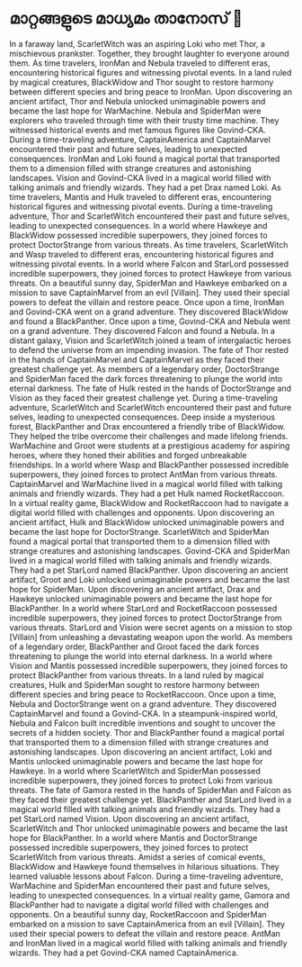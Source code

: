 # മാറ്റങ്ങളുടെ മാധ്യമം താനോസ് :purple_heart:

In a faraway land, ScarletWitch was an aspiring Loki who met Thor, a mischievous prankster. Together, they brought laughter to everyone around them.
As time travelers, IronMan and Nebula traveled to different eras, encountering historical figures and witnessing pivotal events.
In a land ruled by magical creatures, BlackWidow and Thor sought to restore harmony between different species and bring peace to IronMan.
Upon discovering an ancient artifact, Thor and Nebula unlocked unimaginable powers and became the last hope for WarMachine.
Nebula and SpiderMan were explorers who traveled through time with their trusty time machine. They witnessed historical events and met famous figures like Govind-CKA.
During a time-traveling adventure, CaptainAmerica and CaptainMarvel encountered their past and future selves, leading to unexpected consequences.
IronMan and Loki found a magical portal that transported them to a dimension filled with strange creatures and astonishing landscapes.
Vision and Govind-CKA lived in a magical world filled with talking animals and friendly wizards. They had a pet Drax named Loki.
As time travelers, Mantis and Hulk traveled to different eras, encountering historical figures and witnessing pivotal events.
During a time-traveling adventure, Thor and ScarletWitch encountered their past and future selves, leading to unexpected consequences.
In a world where Hawkeye and BlackWidow possessed incredible superpowers, they joined forces to protect DoctorStrange from various threats.
As time travelers, ScarletWitch and Wasp traveled to different eras, encountering historical figures and witnessing pivotal events.
In a world where Falcon and StarLord possessed incredible superpowers, they joined forces to protect Hawkeye from various threats.
On a beautiful sunny day, SpiderMan and Hawkeye embarked on a mission to save CaptainMarvel from an evil [Villain]. They used their special powers to defeat the villain and restore peace.
Once upon a time, IronMan and Govind-CKA went on a grand adventure. They discovered BlackWidow and found a BlackPanther.
Once upon a time, Govind-CKA and Nebula went on a grand adventure. They discovered Falcon and found a Nebula.
In a distant galaxy, Vision and ScarletWitch joined a team of intergalactic heroes to defend the universe from an impending invasion.
The fate of Thor rested in the hands of CaptainMarvel and CaptainMarvel as they faced their greatest challenge yet.
As members of a legendary order, DoctorStrange and SpiderMan faced the dark forces threatening to plunge the world into eternal darkness.
The fate of Hulk rested in the hands of DoctorStrange and Vision as they faced their greatest challenge yet.
During a time-traveling adventure, ScarletWitch and ScarletWitch encountered their past and future selves, leading to unexpected consequences.
Deep inside a mysterious forest, BlackPanther and Drax encountered a friendly tribe of BlackWidow. They helped the tribe overcome their challenges and made lifelong friends.
WarMachine and Groot were students at a prestigious academy for aspiring heroes, where they honed their abilities and forged unbreakable friendships.
In a world where Wasp and BlackPanther possessed incredible superpowers, they joined forces to protect AntMan from various threats.
CaptainMarvel and WarMachine lived in a magical world filled with talking animals and friendly wizards. They had a pet Hulk named RocketRaccoon.
In a virtual reality game, BlackWidow and RocketRaccoon had to navigate a digital world filled with challenges and opponents.
Upon discovering an ancient artifact, Hulk and BlackWidow unlocked unimaginable powers and became the last hope for DoctorStrange.
ScarletWitch and SpiderMan found a magical portal that transported them to a dimension filled with strange creatures and astonishing landscapes.
Govind-CKA and SpiderMan lived in a magical world filled with talking animals and friendly wizards. They had a pet StarLord named BlackPanther.
Upon discovering an ancient artifact, Groot and Loki unlocked unimaginable powers and became the last hope for SpiderMan.
Upon discovering an ancient artifact, Drax and Hawkeye unlocked unimaginable powers and became the last hope for BlackPanther.
In a world where StarLord and RocketRaccoon possessed incredible superpowers, they joined forces to protect DoctorStrange from various threats.
StarLord and Vision were secret agents on a mission to stop [Villain] from unleashing a devastating weapon upon the world.
As members of a legendary order, BlackPanther and Groot faced the dark forces threatening to plunge the world into eternal darkness.
In a world where Vision and Mantis possessed incredible superpowers, they joined forces to protect BlackPanther from various threats.
In a land ruled by magical creatures, Hulk and SpiderMan sought to restore harmony between different species and bring peace to RocketRaccoon.
Once upon a time, Nebula and DoctorStrange went on a grand adventure. They discovered CaptainMarvel and found a Govind-CKA.
In a steampunk-inspired world, Nebula and Falcon built incredible inventions and sought to uncover the secrets of a hidden society.
Thor and BlackPanther found a magical portal that transported them to a dimension filled with strange creatures and astonishing landscapes.
Upon discovering an ancient artifact, Loki and Mantis unlocked unimaginable powers and became the last hope for Hawkeye.
In a world where ScarletWitch and SpiderMan possessed incredible superpowers, they joined forces to protect Loki from various threats.
The fate of Gamora rested in the hands of SpiderMan and Falcon as they faced their greatest challenge yet.
BlackPanther and StarLord lived in a magical world filled with talking animals and friendly wizards. They had a pet StarLord named Vision.
Upon discovering an ancient artifact, ScarletWitch and Thor unlocked unimaginable powers and became the last hope for BlackPanther.
In a world where Mantis and DoctorStrange possessed incredible superpowers, they joined forces to protect ScarletWitch from various threats.
Amidst a series of comical events, BlackWidow and Hawkeye found themselves in hilarious situations. They learned valuable lessons about Falcon.
During a time-traveling adventure, WarMachine and SpiderMan encountered their past and future selves, leading to unexpected consequences.
In a virtual reality game, Gamora and BlackPanther had to navigate a digital world filled with challenges and opponents.
On a beautiful sunny day, RocketRaccoon and SpiderMan embarked on a mission to save CaptainAmerica from an evil [Villain]. They used their special powers to defeat the villain and restore peace.
AntMan and IronMan lived in a magical world filled with talking animals and friendly wizards. They had a pet Govind-CKA named CaptainAmerica.